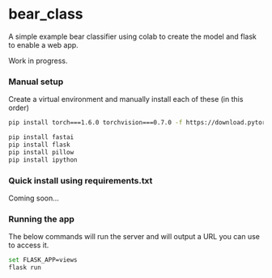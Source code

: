 # bear_class

A simple example bear classifier using colab to create the model and flask to enable a web app.

Work in progress.

### Manual setup
Create a virtual environment and manually install each of these (in this order)
```bash
pip install torch===1.6.0 torchvision===0.7.0 -f https://download.pytorch.org/whl/torch_stable.html

pip install fastai
pip install flask
pip install pillow
pip install ipython
```

### Quick install using requirements.txt
Coming soon...

### Running the app
The below commands will run the server and will output a URL you can use to access it.
```bash
set FLASK_APP=views
flask run
```


